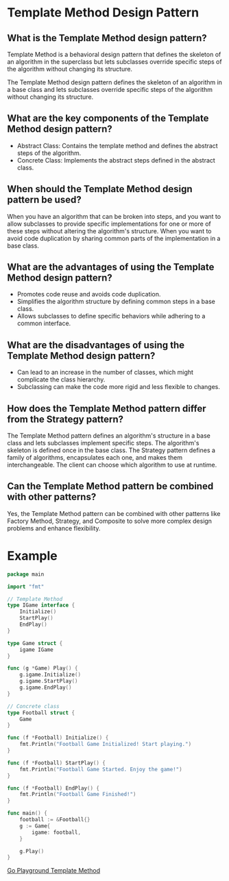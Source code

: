 # Template Method Design Pattern

## What is the Template Method design pattern?

Template Method is a behavioral design pattern that defines the skeleton of an algorithm in the superclass but lets subclasses override specific steps of the algorithm without changing its structure.

The Template Method design pattern defines the skeleton of an algorithm in a base class and lets subclasses override specific steps of the algorithm without changing its structure.

## What are the key components of the Template Method design pattern?

- Abstract Class: Contains the template method and defines the abstract steps of the algorithm.
- Concrete Class: Implements the abstract steps defined in the abstract class.

## When should the Template Method design pattern be used?
When you have an algorithm that can be broken into steps, and you want to allow subclasses to provide specific implementations for one or more of these steps without altering the algorithm's structure.
When you want to avoid code duplication by sharing common parts of the implementation in a base class.

## What are the advantages of using the Template Method design pattern?

- Promotes code reuse and avoids code duplication.
- Simplifies the algorithm structure by defining common steps in a base class.
- Allows subclasses to define specific behaviors while adhering to a common interface.

## What are the disadvantages of using the Template Method design pattern?
- Can lead to an increase in the number of classes, which might complicate the class hierarchy.
- Subclassing can make the code more rigid and less flexible to changes.

## How does the Template Method pattern differ from the Strategy pattern?
The Template Method pattern defines an algorithm's structure in a base class and lets subclasses implement specific steps. The algorithm's skeleton is defined once in the base class.
The Strategy pattern defines a family of algorithms, encapsulates each one, and makes them interchangeable. The client can choose which algorithm to use at runtime.

## Can the Template Method pattern be combined with other patterns?
Yes, the Template Method pattern can be combined with other patterns like Factory Method, Strategy, and Composite to solve more complex design problems and enhance flexibility.

# Example 

```go
package main

import "fmt"

// Template Method
type IGame interface {
	Initialize()
	StartPlay()
	EndPlay()
}

type Game struct {
	igame IGame
}

func (g *Game) Play() {
	g.igame.Initialize()
	g.igame.StartPlay()
	g.igame.EndPlay()
}

// Concrete class
type Football struct {
	Game
}

func (f *Football) Initialize() {
	fmt.Println("Football Game Initialized! Start playing.")
}

func (f *Football) StartPlay() {
	fmt.Println("Football Game Started. Enjoy the game!")
}

func (f *Football) EndPlay() {
	fmt.Println("Football Game Finished!")
}

func main() {
	football := &Football{}
	g := Game{
		igame: football,
	}

	g.Play()
}
```

[Go Playground Template Method](https://go.dev/play/p/Hik9XmW-fnD)